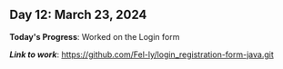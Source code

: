 ## Day 12: March 23, 2024

**Today's Progress**: Worked on the Login form

___Link to work___: https://github.com/Fel-ly/login_registration-form-java.git
